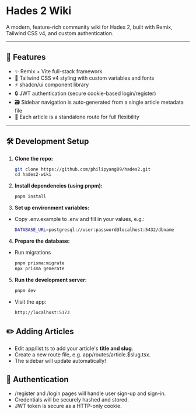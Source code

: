 # Hades 2 Wiki

A modern, feature-rich community wiki for Hades 2, built with Remix, Tailwind CSS v4, and custom authentication.  

---

## 🚀 Features

- ✨ Remix + Vite full-stack framework
- 🎨 Tailwind CSS v4 styling with custom variables and fonts
- ⚡️ shadcn/ui component library
- 🔒 JWT authentication (secure cookie-based login/register)
- 🗃️ Sidebar navigation is auto-generated from a single article metadata file
- 📝 Each article is a standalone route for full flexibility

---

## 🛠️ Development Setup

1. **Clone the repo:**
   ```sh
   git clone https://github.com/philipyang89/hades2.git
   cd hades2-wiki
2. **Install dependencies (using pnpm):**
    ```sh
    pnpm install
3. **Set up environment variables:**
- Copy .env.example to .env and fill in your values, e.g.:
    ```sh
    DATABASE_URL=postgresql://user:password@localhost:5432/dbname
4. **Prepare the database:**
- Run migrations
    ```sh
    pnpm prisma:migrate
    npx prisma generate
5. **Run the development server:**
    ```sh
    pnpm dev
- Visit the app:
    ```sh
    http://localhost:5173
## ✏️ Adding Articles
- Edit app/list.ts to add your article's <b>title and slug</b>.
- Create a new route file, e.g. app/routes/article.$slug.tsx.
- The sidebar will update automatically!

## 👤 Authentication
- /register and /login pages will handle user sign-up and sign-in.
- Credentials will be securely hashed and stored.
- JWT token is secure as a HTTP-only cookie.